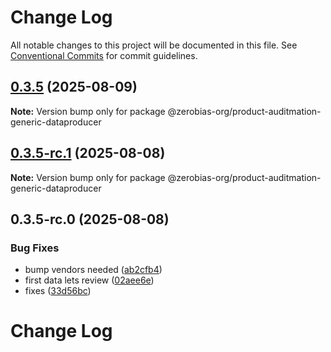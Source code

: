 # Change Log

All notable changes to this project will be documented in this file.
See [Conventional Commits](https://conventionalcommits.org) for commit guidelines.

## [0.3.5](https://github.com/zerobias-org/product/compare/@zerobias-org/product-auditmation-generic-dataproducer@0.3.5-rc.1...@zerobias-org/product-auditmation-generic-dataproducer@0.3.5) (2025-08-09)

**Note:** Version bump only for package @zerobias-org/product-auditmation-generic-dataproducer





## [0.3.5-rc.1](https://github.com/zerobias-org/product/compare/@zerobias-org/product-auditmation-generic-dataproducer@0.3.5-rc.0...@zerobias-org/product-auditmation-generic-dataproducer@0.3.5-rc.1) (2025-08-08)

**Note:** Version bump only for package @zerobias-org/product-auditmation-generic-dataproducer





## 0.3.5-rc.0 (2025-08-08)


### Bug Fixes

* bump vendors needed ([ab2cfb4](https://github.com/zerobias-org/product/commit/ab2cfb4a9cf2e3008e08b068f98011fec096c932))
* first data lets review ([02aee6e](https://github.com/zerobias-org/product/commit/02aee6e8c4f11675de7c63a00f4c8254a67a4dd7))
* fixes ([33d56bc](https://github.com/zerobias-org/product/commit/33d56bcaedf3fa5e3939a33c0fb57eda53539d05))





# Change Log
